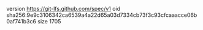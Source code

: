 version https://git-lfs.github.com/spec/v1
oid sha256:9e9c3106342ca6539a4a22d65a03d7334cb73f3c93cfcaaacce06b0af741b3c6
size 1705
